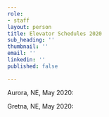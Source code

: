 ```yaml
---
role:
- staff
layout: person
title: Elevator Schedules 2020
sub_heading: ''
thumbnail: ''
email: ''
linkedin: ''
published: false

---
```

Aurora, NE, May 2020:

Gretna, NE, May 2020: